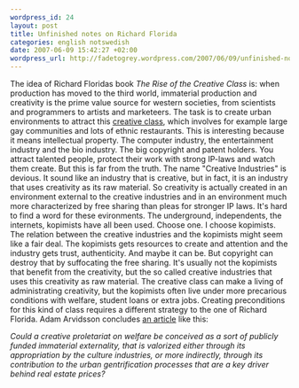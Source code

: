 ```yaml
--- 
wordpress_id: 24 
layout: post
title: Unfinished notes on Richard Florida 
categories: english notswedish
date: 2007-06-09 15:42:27 +02:00 
wordpress_url: http://fadetogrey.wordpress.com/2007/06/09/unfinished-notes-on-richard-florida-the-rise-of-the-creative-cl/ 
---
```


The idea of Richard Floridas book *The Rise of the Creative Class* is: when production has moved to the third world, immaterial production and creativity is the prime value source for western societies, from scientists and programmers to artists and marketeers. The task is to create urban environments to attract this [creative class](http://en.wikipedia.org/wiki/Creative_class "creative class"), which involves for example large gay communities and lots of ethnic restaurants. This is interesting because it means intellectual property. The computer industry, the entertainment industry and the bio industry. The big copyright and patent holders. You attract talented people, protect their work with strong IP-laws and watch them create. But this is far from the truth. The name "Creative Industries" is devious. It sound like an industry that is creative, but in fact, it is an industry that uses creativity as its raw material. So creativity is actually created in an environment external to the creative industries and in an environment much more characterized by free sharing than pleas for stronger IP laws. It's hard to find a word for these evironments. The underground, independents, the internets, kopimists have all been used. Choose one. I choose kopimists. The relation between the creative industries and the kopimists might seem like a fair deal. The kopimists gets resources to create and attention and the industry gets trust, authenticity. And maybe it can be. But copyright can destroy that by suffocating the free sharing. It's usually not the kopimists that benefit from the creativity, but the so called creative industries that uses this creativity as raw material. The creative class can make a living of administrating creativity, but the kopimists often live under more precarious conditions with welfare, student loans or extra jobs. Creating preconditions for this kind of class requires a different strategy to the one of Richard Florida. Adam Arvidsson concludes [an article](http://excerpter.wordpress.com/2007/06/09/adam-arvidsson-cerative-class-or-administrative-class-on-advertising-and-the-underground/ "an article") like this:

*Could a creative proletariat on welfare be conceived as a sort of publicly funded immaterial externality, that is valorized either through its appropriation by the culture industries, or more indirectly, through its contribution to the urban gentrification processes that are a key driver behind real estate prices?* 
